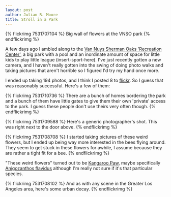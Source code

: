 ```yaml
---
layout: post
author: Julian R. Moore
title: Stroll in a Park
---
```

{% flickrimg 7531707104 %}
	Big wall of flowers at the VNSO park
{% endflickrimg %}

A few days ago I ambled along to the [Van Nuys Sherman Oaks 'Recreation Center'](http://goo.gl/maps/MS3F), a big park with a pool and an inordinate amount of space for little kids to play little league (insert-sport-here). I've just recently gotten a new camera, and I haven't really gotten into the swing of doing photo walks and taking pictures that aren't horrible so I figured I'd try my hand once more. 

I ended up taking 194 photos, and I think I posted 8 to [flickr](http://www.flickr.com/photos/jreedmoore/). So I guess that was reasonably successful. Here's a few of them:

{% flickrimg 7531710736 %}
	There are a bunch of homes bordering the park and a bunch of them have little gates to give them their own 'private' access to the park. I guess these people don't use theirs very often though.
{% endflickrimg %}

{% flickrimg 7531709588 %}
	Here's a generic photographer's shot. This was right next to the door above.
{% endflickrimg %}

{% flickrimg 7531708708 %}
	I started taking pictures of these weird flowers, but I ended up being way more interested in the bees flying around. They seem to get stuck in these flowers for awhile, I assume because they are rather a tight fit for a bee.
{% endflickrimg %}

"These weird flowers" turned out to be [Kangaroo Paw](http://en.wikipedia.org/wiki/Kangaroo_paw), maybe specifically [Anigozanthos flavidus](http://en.wikipedia.org/wiki/Anigozanthos_flavidus) although I'm really not sure if it's that particular species.

{% flickrimg 7531708102 %}
	And as with any scene in the Greater Los Angeles area, here's some urban decay.
{% endflickrimg %}